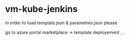 # vm-kube-jenkins




in order to load template.json & parametres.json please 

go to  azure portal marketplace -> template deployement ...
